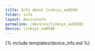 ```yaml
---
title: Info about linksys_ea8500
folder: info
layout: deviceinfo
permalink: /devices/linksys_ea8500/
device: linksys_ea8500
---
```

{% include templates/device_info.md %}
